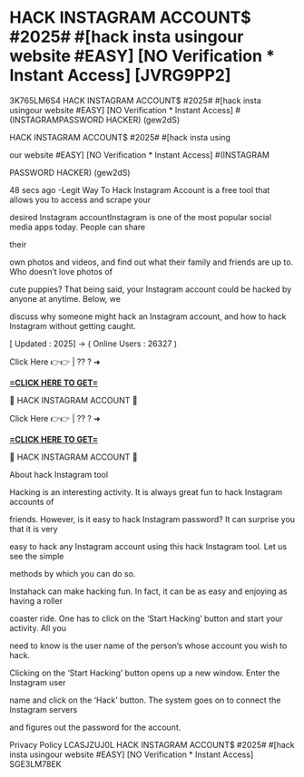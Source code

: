 # HACK INSTAGRAM ACCOUNT$ #2025# #[hack insta usingour website #EASY] [NO Verification * Instant Access] [JVRG9PP2]

3K765LM6S4 HACK INSTAGRAM ACCOUNT$ #2025# #[hack insta usingour website #EASY] [NO Verification * Instant Access] #(INSTAGRAMPASSWORD HACKER) (gew2dS)

HACK INSTAGRAM ACCOUNT$ #2025# #[hack insta using

our website #EASY] [NO Verification * Instant Access] #(INSTAGRAM

PASSWORD HACKER) (gew2dS)

48 secs ago -Legit Way To Hack Instagram Account is a free tool that allows you to access and scrape your

desired Instagram accountInstagram is one of the most popular social media apps today. People can share

their

own photos and videos, and find out what their family and friends are up to. Who doesn’t love photos of

cute puppies? That being said, your Instagram account could be hacked by anyone at anytime. Below, we

discuss why someone might hack an Instagram account, and how to hack Instagram without getting caught. 

[ Updated : 2025] → ( Online Users : 26327 )

Click Here 👉👉 | ?? ? ➜ 

**[=CLICK HERE TO GET=](https://www.google.com/url?q=https%3A%2F%2Fappbitly.com%2FSCUXe)**

🔴 HACK INSTAGRAM ACCOUNT 🔴

Click Here 👉👉 | ?? ? ➜ 

**[=CLICK HERE TO GET=](https://www.google.com/url?q=https%3A%2F%2Fappbitly.com%2FSCUXe)**

🔴 HACK INSTAGRAM ACCOUNT 🔴

About hack Instagram tool

Hacking is an interesting activity. It is always great fun to hack Instagram accounts of

friends. However, is it easy to hack Instagram password? It can surprise you that it is very

easy to hack any Instagram account using this hack Instagram tool. Let us see the simple

methods by which you can do so. 

Instahack can make hacking fun. In fact, it can be as easy and enjoying as having a roller

coaster ride. One has to click on the ‘Start Hacking’ button and start your activity. All you

need to know is the user name of the person’s whose account you wish to hack. 

Clicking on the ‘Start Hacking’ button opens up a new window. Enter the Instagram user

name and click on the ‘Hack’ button. The system goes on to connect the Instagram servers

and figures out the password for the account. 

Privacy Policy LCASJZUJ0L HACK INSTAGRAM ACCOUNT$ #2025# #[hack insta usingour website #EASY] [NO Verification * Instant Access] SGE3LM78EK

